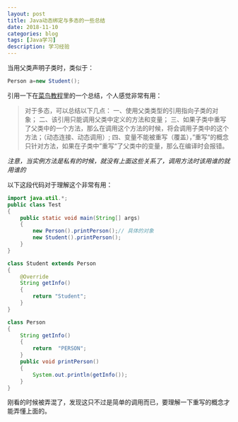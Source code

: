 ```yaml
---
layout: post
title: Java动态绑定与多态的一些总结
date: 2018-11-10
categories: blog
tags: [Java学习]
description: 学习经验
---
```


当用父类声明子类时，类似于：

```java
Person a=new Student();
```
引用一下在[菜鸟教程](http://www.runoob.com/java/java-polymorphism.html)里的一个总结，个人感觉非常有用：

>对于多态，可以总结以下几点：
一、使用父类类型的引用指向子类的对象；
二、该引用只能调用父类中定义的方法和变量；
三、如果子类中重写了父类中的一个方法，那么在调用这个方法的时候，将会调用子类中的这个方法；（动态连接、动态调用）;
四、变量不能被重写（覆盖），”重写“的概念只针对方法，如果在子类中”重写“了父类中的变量，那么在编译时会报错。

*注意，当实例方法是私有的时候，就没有上面这些关系了，调用方法时该用谁的就用谁的*

以下这段代码对于理解这个非常有用：
```java
import java.util.*;
public class Test
{
    public static void main(String[] args)
    {
        new Person().printPerson();// 具体的对象
        new Student().printPerson();
    }
}

class Student extends Person
{
    @Override
    String getInfo()
    {
        return "Student";
    }
}

class Person
{
    String getInfo()
    {
        return  "PERSON";
    }
    public void printPerson()
    {
        System.out.println(getInfo());
    }
}
```
刚看的时候被弄混了，发现这只不过是简单的调用而已，要理解一下重写的概念才能弄懂上面的。












